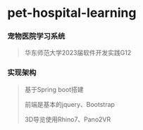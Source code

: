 # pet-hospital-learning

### 宠物医院学习系统
> 华东师范大学2023届软件开发实践G12
### 实现架构
> 基于Spring boot搭建
>
> 前端是基本的jquery、Bootstrap
>
> 3D导览使用Rhino7、Pano2VR 

